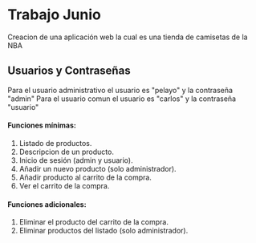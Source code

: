 # Trabajo Junio
Creacion de una aplicación web la cual es una tienda de camisetas de la NBA

## Usuarios y Contraseñas

Para el usuario administrativo el usuario es "pelayo" y la contraseña "admin"
Para el usuario comun el usuario es "carlos" y la contraseña "usuario"

#### Funciones mínimas:
1. Listado de productos.
2. Descripcion de un producto.
3. Inicio de sesión (admin y usuario).
4. Añadir un nuevo producto (solo administrador).
5. Añadir producto al carrito de la compra.
6. Ver el carrito de la compra.

#### Funciones adicionales:
1. Eliminar el producto del carrito de la compra.
2. Eliminar productos del listado (solo administrador).
